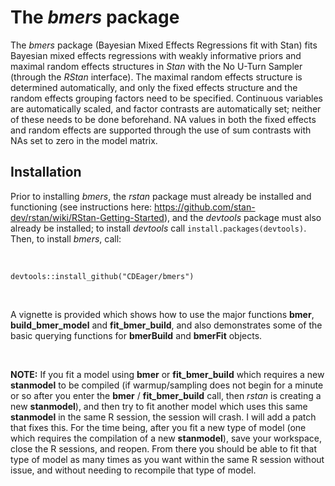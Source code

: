 # The _bmers_ package

The _bmers_ package (Bayesian Mixed Effects Regressions fit with Stan) fits Bayesian mixed effects regressions with weakly informative priors and maximal random effects structures in _Stan_ with the No U-Turn Sampler (through the _RStan_ interface).  The maximal random effects structure is determined automatically, and only the fixed effects structure and the random effects grouping factors need to be specified.  Continuous variables are automatically scaled, and factor contrasts are automatically set; neither of these needs to be done beforehand.  NA values in both the fixed effects and random effects are supported through the use of sum contrasts with NAs set to zero in the model matrix.

## Installation

Prior to installing *bmers*, the *rstan* package must already be installed and functioning (see instructions here: <https://github.com/stan-dev/rstan/wiki/RStan-Getting-Started>), and the *devtools* package must also already be installed; to install *devtools* call `install.packages(devtools)`.  Then, to install *bmers*, call:

&nbsp;

`devtools::install_github("CDEager/bmers")`

&nbsp;

A vignette is provided which shows how to use the major functions **bmer**, **build_bmer_model** and **fit_bmer_build**, and also demonstrates some of the basic querying functions for **bmerBuild** and **bmerFit** objects.

&nbsp;

**NOTE:** If you fit a model using **bmer** or **fit_bmer_build** which requires a new **stanmodel** to be compiled (if warmup/sampling does not begin for a minute or so after you enter the **bmer** / **fit_bmer_build** call, then *rstan* is creating a new **stanmodel**), and then try to fit another model which uses this same **stanmodel** in the same R session, the session will crash.  I will add a patch that fixes this.  For the time being, after you fit a new type of model (one which requires the compilation of a new **stanmodel**), save your workspace, close the R sessions, and reopen.  From there you should be able to fit that type of model as many times as you want within the same R session without issue, and without needing to recompile that type of model.

&nbsp;
